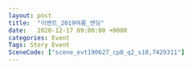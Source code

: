 ```yaml
---
layout: post
title:  "이벤트_2019여름_엔딩"
date:   2020-12-17 09:00:00 +0000
categories: Event
Tags: Story Event
SceneCode: ["scene_evt190627_cp0_q2_s10,7429311"]
---
```

